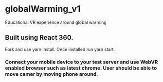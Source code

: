 # globalWarming_v1
Educational VR experience around global warming

## Built using React 360.
Fork and use yarn install. Once installed run yarn start.

### Connect your mobile device to your test server and use WebVR enabled browser such as latest chrome. User should be able to move camer by moving phone around.
